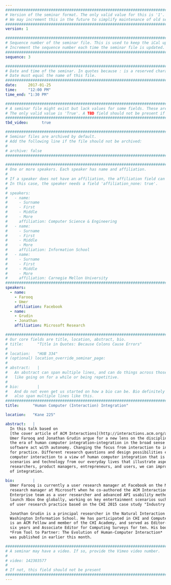 ```yaml
---
################################################################################
# Version of the seminar format. The only valid value for this is '1'. 
# We may increment this in the future to simplify maintenance of old seminars.
################################################################################
version: 1

################################################################################
# Sequence number of the seminar file. This is used to keep the iCal up to date.
# Increment the sequence number each time the seminar file is updated.
################################################################################
sequence: 3

################################################################################
# Date and time of the seminar. In quotes because : is a reserved character.
# Date must equal the name of this file.
################################################################################
date:     2017-01-25
time:     "12:00 PM"
time_end: "1:30 PM"

################################################################################
# A seminar file might exist but lack values for some fields. These are 'TBD'. 
# The only valid value is 'True'. A TBD field should not be present if 'False'.
################################################################################
tbd_video:      true

################################################################################
# Seminar files are archived by default.
# Add the following line if the file should not be archived:
#
# archive: false
################################################################################

################################################################################
# One or more speakers. Each speaker has name and affiliation.
#
# If a speaker does not have an affiliation, the affiliation field can be removed.
# In this case, the speaker needs a field 'affiliation_none: true'.
#
# speakers:
#   - name: 
#     - Surname
#     - First
#     - Middle
#     - More
#     affiliation: Computer Science & Engineering 
#   - name: 
#     - Surname
#     - First
#     - Middle
#     - More
#     affiliation: Information School 
#   - name: 
#     - Surname
#     - First
#     - Middle
#     - More
#     affiliation: Carnegie Mellon University 
################################################################################
speakers:
  - name:
    - Farooq
    - Umer
    affiliation: Facebook
  - name:
    - Grudin
    - Jonathan
    affiliation: Microsoft Research

################################################################################
# Our core fields are title, location, abstract, bio.
# title:      "Title in Quotes: Because Colons Cause Errors"
# 
# location:   "HUB 334"
# (optional) location_override_seminar_page:
#
# abstract:   |
#   An abstract can span multiple lines, and can do things across those lines,
#   like going on for a while or being repetitive.
# 
# bio:        |
#   And do not even get us started on how a bio can be. Bio definitely can
#   also span multiple lines like this.
################################################################################
title:      "Human Computer (Interaction) Integration"

location:   "Kane 225"

abstract:   |
  In this talk based on 
  [the cover article of ACM Interactions](http://interactions.acm.org/archive/view/november-december-2016/human-computer-integration),
  Umer Farooq and Jonathan Grudin argue for a new lens on the discipline of HCI. The era of human computer interaction is giving way to
  the era of human computer integration—integration in the broad sense of a partnership or symbiotic relationship in which humans and
  software act with autonomy. Changing the focus from interaction to integration may seem subtle, but it can have profound implications
  for practice. Different research questions and design possibilities emerge when you shift from the familiar perspective of human
  computer interaction to a view of human computer integration that is well underway. Umer and Jonathan give examples of current
  scenarios and technology from our everyday lives that illustrate aspects of human computer integration. As designers, developers,
  researchers, product managers, entrepreneurs, and users, we can improve human computer interaction by focusing on the larger context
  of integration.
  
bio:        |
  Umer Farooq is currently a user research manager at Facebook on the Messenger team. Prior to Facebook, he was a principal user
  research manager at Microsoft when he co-authored the ACM Interactions cover article. In 2008, he joined Microsoft’s Cloud &
  Enterprise team as a user researcher and advanced API usability methodologies for Visual Studio and Azure. In 2013, he helped to
  launch Xbox One globally, working on key entertainment scenarios such as media integration. He is now writing a book on the evolution
  of user research practice based on the CHI 2015 case study "Industry is changing, and so should we".

  Jonathan Grudin is a principal researcher in the Natural Interaction research group and affiliate professor at the University of
  Washington Information School. He has participated in CHI and Computer Supported Cooperative Work since they coalesced in the 1980s,
  is an ACM Fellow and member of the CHI Academy, and served as Editor-In-Chief of ACM Transactions on Computer-Human Interaction for
  six years and Associate Editor for Computing Surveys for ten. His book 
  *From Tool to Partner: The Evolution of Human-Computer Interaction*
  was published in earlier this month.

################################################################################
# A seminar may have a video. If so, provide the Vimeo video number.
#
# video: 142303577
#
# If not, this field should not be present 
################################################################################
---
```

